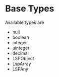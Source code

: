# Base Types

Available types are

- null
- boolean
- integer
- uinteger
- decimal
- LSPObject
- LspArray
- LSPAny
